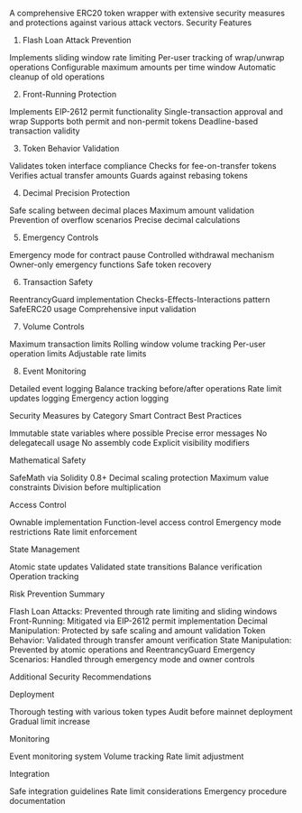 A comprehensive ERC20 token wrapper with extensive security measures and protections against various attack vectors.
Security Features
1. Flash Loan Attack Prevention

Implements sliding window rate limiting
Per-user tracking of wrap/unwrap operations
Configurable maximum amounts per time window
Automatic cleanup of old operations

2. Front-Running Protection

Implements EIP-2612 permit functionality
Single-transaction approval and wrap
Supports both permit and non-permit tokens
Deadline-based transaction validity

3. Token Behavior Validation

Validates token interface compliance
Checks for fee-on-transfer tokens
Verifies actual transfer amounts
Guards against rebasing tokens

4. Decimal Precision Protection

Safe scaling between decimal places
Maximum amount validation
Prevention of overflow scenarios
Precise decimal calculations

5. Emergency Controls

Emergency mode for contract pause
Controlled withdrawal mechanism
Owner-only emergency functions
Safe token recovery

6. Transaction Safety

ReentrancyGuard implementation
Checks-Effects-Interactions pattern
SafeERC20 usage
Comprehensive input validation

7. Volume Controls

Maximum transaction limits
Rolling window volume tracking
Per-user operation limits
Adjustable rate limits

8. Event Monitoring

Detailed event logging
Balance tracking before/after operations
Rate limit updates logging
Emergency action logging

Security Measures by Category
Smart Contract Best Practices

Immutable state variables where possible
Precise error messages
No delegatecall usage
No assembly code
Explicit visibility modifiers

Mathematical Safety

SafeMath via Solidity 0.8+
Decimal scaling protection
Maximum value constraints
Division before multiplication

Access Control

Ownable implementation
Function-level access control
Emergency mode restrictions
Rate limit enforcement

State Management

Atomic state updates
Validated state transitions
Balance verification
Operation tracking

Risk Prevention Summary

Flash Loan Attacks: Prevented through rate limiting and sliding windows
Front-Running: Mitigated via EIP-2612 permit implementation
Decimal Manipulation: Protected by safe scaling and amount validation
Token Behavior: Validated through transfer amount verification
State Manipulation: Prevented by atomic operations and ReentrancyGuard
Emergency Scenarios: Handled through emergency mode and owner controls

Additional Security Recommendations

Deployment

Thorough testing with various token types
Audit before mainnet deployment
Gradual limit increase


Monitoring

Event monitoring system
Volume tracking
Rate limit adjustment


Integration

Safe integration guidelines
Rate limit considerations
Emergency procedure documentation
